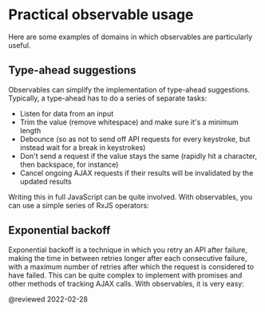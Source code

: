 # Practical observable usage

Here are some examples of domains in which observables are particularly useful.

## Type-ahead suggestions

Observables can simplify the implementation of type-ahead suggestions.
Typically, a type-ahead has to do a series of separate tasks:

*   Listen for data from an input
*   Trim the value (remove whitespace) and make sure it's a minimum length
*   Debounce (so as not to send off API requests for every keystroke, but instead wait for a break in keystrokes)
*   Don't send a request if the value stays the same (rapidly hit a character, then backspace, for instance)
*   Cancel ongoing AJAX requests if their results will be invalidated by the updated results

Writing this in full JavaScript can be quite involved.
With observables, you can use a simple series of RxJS operators:

<code-example header="Typeahead" path="practical-observable-usage/src/typeahead.ts"></code-example>

## Exponential backoff

Exponential backoff is a technique in which you retry an API after failure, making the time in between retries longer after each consecutive failure, with a maximum number of retries after which the request is considered to have failed.
This can be quite complex to implement with promises and other methods of tracking AJAX calls.
With observables, it is very easy:

<code-example header="Exponential backoff" path="practical-observable-usage/src/backoff.ts"></code-example>

<!-- links -->

<!-- external links -->

<!-- end links -->

@reviewed 2022-02-28
